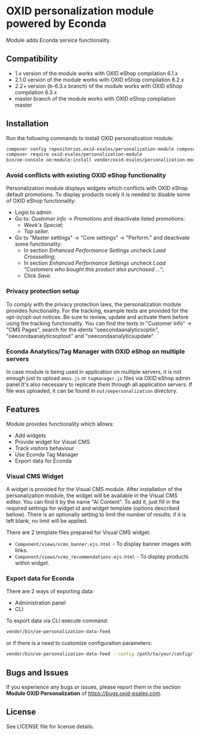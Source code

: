 OXID personalization module powered by Econda
=============================================

Module adds Econda service functionality.

## Compatibility

* 1.x version of the module works with OXID eShop compilation 6.1.x
* 2.1.0 version of the module works with OXID eShop compilation 6.2.x
* 2.2+ version (b-6.3.x branch) of the module works with OXID eShop compilation 6.3.x
* master branch of the module works with OXID eShop compilation master

## Installation

Run the following commands to install OXID personalization module:

```bash
composer config repositories.oxid-esales/personalization-module composer https://personalization.packages.oxid-esales.com/
composer require oxid-esales/personalization-module
bin/oe-console oe:module:install vendor/oxid-esales/personalization-module/
```

### Avoid conflicts with existing OXID eShop functionality

Personalization module displays widgets which conflicts with OXID eShop default promotions.
To display products nicely it is needed to disable some of OXID eShop functionality:

* Login to admin
* Go to: *Customer info* -> *Promotions* and deactivate listed promotions:
  * *Week's Special*;
  * *Top seller*.
* Go to "Master settings" -> "Core settings" -> "Perform." and deactivate some functionality:
  * In section *Enhanced Performance Settings* uncheck *Load Crossselling*;
  * In section *Enhanced Performance Settings* uncheck *Load "Customers who bought this product also purchased ..."*;
  * Click *Save*.
  
### Privacy protection setup

To comply with the privacy protection laws, the personalization module provides functionality.
For the tracking, example texts are provided for the opt-in/opt-out notices.
Be sure to review, update and activate them before using the tracking functionality.
You can find the texts in "Customer Info" -> "CMS Pages", search for the idents "oeecondaanalyticsoptin",
"oeecondaanalyticsoptout" and "oeecondaanalyticsupdate".

### Econda Analytics/Tag Manager with OXID eShop on multiple servers

In case module is being used in application on multiple servers, it is not enough just to upload `emos.js`
or `tagmanager.js` files via OXID eShop admin panel.It's also necessary to replicate them through all application servers.
If file was uploaded, it can be found in `out/oepersonalization` directory.

## Features

Module provides functionality which allows:
* Add widgets
* Provide widget for Visual CMS
* Track visitors behaviour
* Use Econda Tag Manager
* Export data for Econda

### Visual CMS Widget

A widget is provided for the Visual CMS module.
After installation of the personalization module, the widget will be available
in the Visual CMS editor. You can find it by the name "AI Content".
To add it, just fill in the required settings for widget id and widget template (options described bellow).
There is an optionally setting to limit the number of results; if it is left blank,
no limit will be applied.

There are 2 template files prepared for Visual CMS widget:
* `Component/views/vcms_banner.ejs.html` - To display banner images with links.
* `Component/views/vcms_recommendations.ejs.html` - To display products within widget.

### Export data for Econda

There are 2 ways of exporting data:
* Administration panel
* CLI

To export data via CLI execute command:
```bash
vendor/bin/oe-personalization-data-feed
```
or if there is a need to customize configuration parameters:
```bash
vendor/bin/oe-personalization-data-feed --config /path/to/your/config/file.php
```

## Bugs and Issues

If you experience any bugs or issues, please report them in the section **Module OXID Personalization** of https://bugs.oxid-esales.com.

## License

See LICENSE file for license details.
